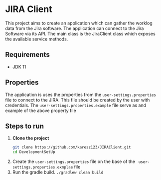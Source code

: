 # JIRA Client

This project aims to create an application which can gather the worklog data from the Jira software. 
The application can connect to the Jira Software via its API. The main class is the JiraClient class 
which exposes the available service methods.

## Requirements
- JDK 11

## Properties
The application is uses the properties from the `user-settings.properties` file to connect to the JIRA. 
This file should be created by the user with credentials. The `user-settings.properties.example` file serve as and example
of the above property file 

## Steps to run
1. **Clone the project**
   ```bash
   git clone https://github.com/karesz123/JIRAClient.git
   cd DevelopmentSetUp
   ```
2. Create the  `user-settings.properties` file on the base of the ` user-settings.properties.exmplae` file
3. Run the gradle build.
    `./gradlew clean build`